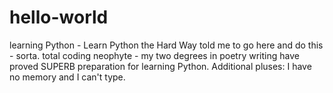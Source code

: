 # hello-world
learning Python - Learn Python the Hard Way told me to go here and do this - sorta.
total coding neophyte - my two degrees in poetry writing have proved SUPERB
preparation for learning Python. Additional pluses: I have no memory and I can't type.
